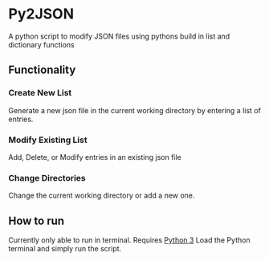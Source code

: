 # Py2JSON
A python script to modify JSON files using pythons build in list and dictionary functions

## Functionality
### Create New List
Generate a new json file in the current working directory by entering a list of entries.
### Modify Existing List
Add, Delete, or Modify entries in an existing json file
### Change Directories
Change the current working directory or add a new one.

## How to run
Currently only able to run in terminal. Requires [Python 3](https://www.python.org/downloads/)
Load the Python terminal and simply run the script.
